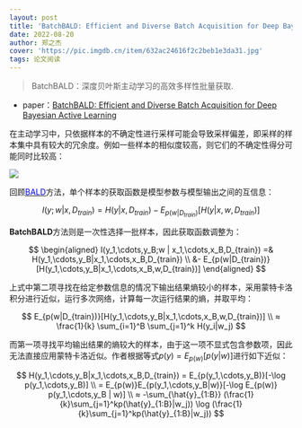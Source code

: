 ```yaml
---
layout: post
title: 'BatchBALD: Efficient and Diverse Batch Acquisition for Deep Bayesian Active Learning'
date: 2022-08-20
author: 郑之杰
cover: 'https://pic.imgdb.cn/item/632ac24616f2c2beb1e3da31.jpg'
tags: 论文阅读
---
```


> BatchBALD：深度贝叶斯主动学习的高效多样性批量获取.

- paper：[BatchBALD: Efficient and Diverse Batch Acquisition for Deep Bayesian Active Learning](https://arxiv.org/abs/1906.08158)

在主动学习中，只依据样本的不确定性进行采样可能会导致采样偏差，即采样的样本集中具有较大的冗余度。例如一些样本的相似度较高，则它们的不确定性得分可能同时比较高：

![](https://pic.imgdb.cn/item/632ac32b16f2c2beb1e4e688.jpg)

回顾[<font color=Blue>BALD</font>](https://0809zheng.github.io/2022/08/03/bald.html)方法，单个样本的获取函数是模型参数与模型输出之间的互信息：

$$ I(y;w | x,D_{train}) = H(y|x,D_{train}) - E_{p(w|D_{train})}[H(y|x,w,D_{train})] $$

**BatchBALD**方法则是一次性选择一批样本，因此获取函数调整为：

$$ \begin{aligned} I(y_1,\cdots,y_B;w | x_1,\cdots,x_B,D_{train}) =& H(y_1,\cdots,y_B|x_1,\cdots,x_B,D_{train}) \\ &- E_{p(w|D_{train})}[H(y_1,\cdots,y_B|x_1,\cdots,x_B,w,D_{train})] \end{aligned} $$

上式中第二项寻找在给定参数信息的情况下输出结果熵较小的样本，采用蒙特卡洛积分进行近似，运行多次网络，计算每一次运行结果的熵，并取平均：

$$ E_{p(w|D_{train})}[H(y_1,\cdots,y_B|x_1,\cdots,x_B,w,D_{train})] \\ ≈ \frac{1}{k} \sum_{i=1}^B \sum_{j=1}^k H(y_i|w_j) $$

而第一项寻找平均输出结果的熵较大的样本，由于这一项不显式包含参数项，因此无法直接应用蒙特卡洛近似。作者根据等式$p(y) = E_{p(w)}[p(y|w)]$进行如下近似：

$$ H(y_1,\cdots,y_B|x_1,\cdots,x_B,D_{train})  = E_{p(y_1,\cdots,y_B)}[-\log p(y_1,\cdots,y_B)] \\ = E_{p(w)}E_{p(y_1,\cdots,y_B|w)}[-\log E_{p(w)} p(y_1,\cdots,y_B | w)] \\ ≈ -\sum_{\hat{y}_{1:B}} (\frac{1}{k}\sum_{j=1}^kp(\hat{y}_{1:B}|w_j)) \log (\frac{1}{k}\sum_{j=1}^kp(\hat{y}_{1:B}|w_j)) $$
